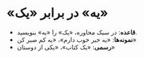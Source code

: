 # «یه» در برابر «یک»

- **قاعده**: در سبک محاوره، «یک» را «یه» بنویسید.
- **نمونه‌ها**: «یه خبر خوب دارم»، «یه کم صبر کن»
- **رسمی**: «یک کتاب»، «یکی از دوستان»
